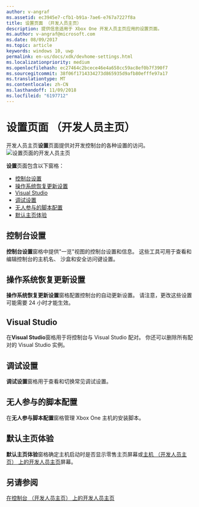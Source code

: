 ```yaml
---
author: v-angraf
ms.assetid: ec3945e7-cfb1-b91a-7ae6-e767a7227f8a
title: 设置页面 （开发人员主页）
description: 提供信息适用于 Xbox One 开发人员主页应用的设置页面。
ms.author: v-angraf@microsoft.com
ms.date: 08/09/2017
ms.topic: article
keywords: windows 10, uwp
permalink: en-us/docs/xdk/devhome-settings.html
ms.localizationpriority: medium
ms.openlocfilehash: ec27464c2bcece46e4a658cc59ac8ef0b7f390f7
ms.sourcegitcommit: 38f06f1714334273d865935d9afb80efffe97a17
ms.translationtype: MT
ms.contentlocale: zh-CN
ms.lasthandoff: 11/09/2018
ms.locfileid: "6197712"
---
```

# <a name="settings-page-dev-home"></a>设置页面 （开发人员主页）
   
  
开发人员主页**设置**页面提供对开发控制台的各种设置的访问。   
 ![设置页面的开发人员主页](images/devhome_settings.png)   
  
**设置**页面包含以下窗格：   
 
   *  [控制台设置](#ID4EEB)  
   *  [操作系统恢复更新设置](#ID4EOB)  
   *  [Visual Studio](#ID4EYB)  
   *  [调试设置](#ID4ECC)  
   *  [无人参与的脚本配置](#ID4EMC)  
   *  [默认主页体验](#ID4E3C)  

 
<a id="ID4EEB"></a>

   

## <a name="console-settings"></a>控制台设置  
   
  
**控制台设置**窗格中提供"一览"视图的控制台设置和信息。 这些工具可用于查看和编辑控制台的主机名、 沙盒和安全访问键设置。   
  
<a id="ID4EOB"></a>

   

## <a name="os-recovery-update-settings"></a>操作系统恢复更新设置  
   
  
**操作系统恢复更新设置**窗格配置控制台的自动更新设置。 请注意，更改这些设置可能需要 24 小时才能生效。   
  
<a id="ID4EYB"></a>

   

## <a name="visual-studio"></a>Visual Studio  
   
  
在**Visual Studio**窗格用于将控制台与 Visual Studio 配对。 你还可以删除所有配对的 Visual Studio 实例。   
  
<a id="ID4ECC"></a>

   

## <a name="debug-settings"></a>调试设置  
   
  
**调试设置**窗格用于查看和切换常见调试设置。   
  
<a id="ID4EMC"></a>

   

## <a name="unattended-script-configuration"></a>无人参与的脚本配置  
   
  
在**无人参与脚本配置**窗格管理 Xbox One 主机的安装脚本。   
  
<a id="ID4E3C"></a>

   

## <a name="default-home-experience"></a>默认主页体验  
   
  
**默认主页体验**窗格确定主机启动时是否显示零售主页屏幕或[主机 （开发人员主页） 上的开发人员主页](dev-home.md)屏幕。   
  
<a id="ID4EJD"></a>

   

## <a name="see-also"></a>另请参阅  
 [在控制台 （开发人员主页） 上的开发人员主页](dev-home.md)

  